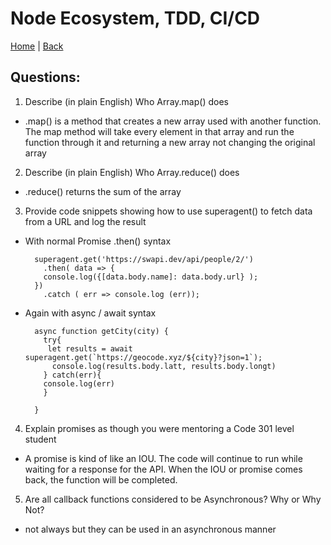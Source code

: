 # Node Ecosystem, TDD, CI/CD

[Home](/README.md) | [Back](/401-main/401TableofContents.md)

## Questions:

1. Describe (in plain English) Who Array.map() does
  - .map() is a method that creates a new array used with another function. The map method will take every element in that array and run the function through it and returning a new array not changing the original array

2. Describe (in plain English) Who Array.reduce() does
  - .reduce() returns the sum of the array

3. Provide code snippets showing how to use superagent() to fetch data from a URL and log the result
- With normal Promise .then() syntax

        superagent.get('https://swapi.dev/api/people/2/')
          .then( data => {
          console.log({[data.body.name]: data.body.url} );
        })
          .catch ( err => console.log (err));

- Again with async / await syntax

        async function getCity(city) {
          try{
           let results = await superagent.get(`https://geocode.xyz/${city}?json=1`);
            console.log(results.body.latt, results.body.longt)
          } catch(err){
          console.log(err)
          }
  
        }       

4. Explain promises as though you were mentoring a Code 301 level student
  - A promise is kind of like an IOU. The code will continue to run while waiting for a response for the API. When the IOU or promise comes back, the function will be completed.


5. Are all callback functions considered to be Asynchronous? Why or Why Not?
 - not always but they can be used in an asynchronous manner

